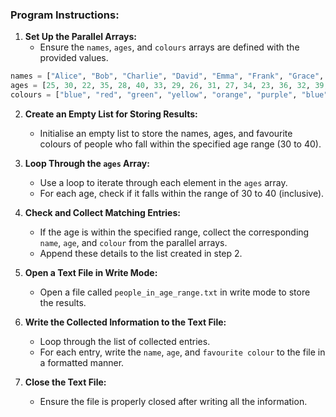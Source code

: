 ### Program Instructions:

1. **Set Up the Parallel Arrays:**
   - Ensure the `names`, `ages`, and `colours` arrays are defined with the provided values.

```python
names = ["Alice", "Bob", "Charlie", "David", "Emma", "Frank", "Grace", "Harry", "Ivy", "Jack", "Katie", "Liam", "Mia", "Noah", "Olivia", "Peter", "Quinn", "Rachel", "Sam", "Tara", "Uma", "Victor", "Wendy", "Xavier", "Yara", "Zach", "Sophie", "Thomas", "Natalie", "Ellie", "Lucas", "Isabella", "Henry", "Amelia", "Leo", "Ella", "Oscar", "Charlotte"]
ages = [25, 30, 22, 35, 28, 40, 33, 29, 26, 31, 27, 34, 23, 36, 32, 39, 21, 38, 37, 24, 42, 45, 41, 43, 44, 46, 33, 29, 35, 26, 31, 30, 28, 36, 27, 32, 34, 23, 22, 37]
colours = ["blue", "red", "green", "yellow", "orange", "purple", "blue", "red", "green", "yellow", "orange", "purple", "blue", "red", "green", "yellow", "orange", "purple", "blue", "red", "green", "yellow", "orange", "purple", "blue", "red", "green", "yellow", "orange", "purple", "blue", "red", "green", "yellow", "orange", "purple", "blue", "red", "green", "yellow"]
```

2. **Create an Empty List for Storing Results:**
   - Initialise an empty list to store the names, ages, and favourite colours of people who fall within the specified age range (30 to 40).

3. **Loop Through the `ages` Array:**
   - Use a loop to iterate through each element in the `ages` array.
   - For each age, check if it falls within the range of 30 to 40 (inclusive).

4. **Check and Collect Matching Entries:**
   - If the age is within the specified range, collect the corresponding `name`, `age`, and `colour` from the parallel arrays.
   - Append these details to the list created in step 2.

5. **Open a Text File in Write Mode:**
   - Open a file called `people_in_age_range.txt` in write mode to store the results.

6. **Write the Collected Information to the Text File:**
   - Loop through the list of collected entries.
   - For each entry, write the `name`, `age`, and `favourite colour` to the file in a formatted manner.

7. **Close the Text File:**
   - Ensure the file is properly closed after writing all the information.
